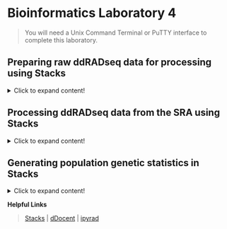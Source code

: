 # Bioinformatics Laboratory 4
>You will need a Unix Command Terminal or PuTTY interface to complete this laboratory. 

## Preparing raw ddRADseq data for processing using Stacks

<details>
  <summary>Click to expand content!</summary>
  
>Data will come back from the Illumina sequencer as demultiplexed by ddRADseq PCR 1 index. It will be demultiplexed using the bcl2fastq software we disussed in [Unit 1](https://github.com/nhm-herpetology/museum-NGS-training/tree/main/Unit_01/Bioinformatics_Lab). Following this, we will still need to sort each PCR index into FASTQ files for each of the individuals contained within the pool. We can do that using the software [Stacks](https://catchenlab.life.illinois.edu/stacks/) and a helpful program called ```process_radtags```

1. First, let's make a new directory inside ```NGS_course``` called ```Unit_4```

```
cd NGS_course
```
```
mkdir Unit_4
```  
```
cd Unit_4
```    
  
2. Let's download and install Stacks 2.59:

```
wget https://catchenlab.life.illinois.edu/stacks/source/stacks-2.59.tar.gz
```
```
tar xfvz stacks-2.59.tar.gz
```  
```
cd stacks-2.59
``` 
```
./configure
```
```
make
```  
>The installation may take ~2-5 minutes

3. Let's make some working directories: 
```
mkdir raw
```
```
mkdir samples-frogs
```
```
mkdir stacks-frogs
```     
  
4. Now let's download some empirical data to analyze. We will use Index 5 of the *Craugastor augusti* ddRADseq data from Streicher et al. [2014](https://onlinelibrary.wiley.com/doi/abs/10.1111/mec.12814) that is used in the first module of the Unit 4 [Molecular Lab](https://github.com/nhm-herpetology/museum-NGS-training/tree/main/Unit_04/Molecular_Lab). 
  
Here is a SharePoint link that the course participants can use to download the demultiplexed file:  
  
[Craugastor_index_5_8bp_trim](https://naturalhistorymuseum.sharepoint.com/:u:/s/Herpetology/Eddrp3h57rJIr53ScPz34zEB5NcQQjd2oQOsK_YbJHT0pw?e=6U4VL8)  
  
This file is ~3.6 GB in size, so it will take several minutes to download. 

>Note: This file has already had the 8 Unique Molecular Identifier (UMI) nucleotides trimmed off, so it starts with the adapter index/barcode. I used [FastX Toolkit](https://github.com/agordon/fastx_toolkit) to trim the FASTQ file that was demultiplexed from teh Illumina HiSeq.  
 
5. Let's have a look at the first few lines of the 'PCR Index 5' FASTQ file: 

```  
cd raw
``` 
```  
head -10 Craugastor_index_5_8bp_trim
```
We should see: 
```  
CGAAACTGCAGGTTCTTTGGGTTCCACTTCCCGTTTAGACCTGGCCGGCATTCTTCTGGATCATCCTGAGGGAAAGGCTGCTTGACCAGCAG
+HWI-ST594:2:1101:1372:2234#ACAGTGACAGTG/1
cgc`echhhhhhhf[^[e[c`afQIOIO^`fBBBBBBBBBBBBBBBBBBBBBBBBBBBBBBBBBBBBBBBBBBBBBBBBBBBBBBBBBBBBB
@HWI-ST594:2:1101:1693:2240#ACAGTGACAGTG/1
GACCAATGCAGGCACCACAGACACCTGGTAGCTACTGATAACCATCATAGTTCTGGAGCAATGATCTGGGCCCACCTCTGCAGACCACACCA
+HWI-ST594:2:1101:1693:2240#ACAGTGACAGTG/1
gggggihgfhghihiiiihiiihhiiiigiiiiiiiiihiifhfhhhhhhihiiihhifagdgdgggeeeecccccccccccbccabaccac
@HWI-ST594:2:1101:1995:2249#ACAGTGACAGTG/1
TGTTGGTGCAGATAGGCAACACATGCCCCTGTTGGGAATACCTCTTTAAAGCGATGCTCTGGTTTCGGGATGAAATTCTCTCCTGACTGGAG
```
>Note that the barcodes (listed below) for multiple individuals appear first, followed by the 'ACTG' SbfI cutsite remnant.   
  
6. The individual samples contained in the file are: 
  
Sample ID | Adapter Index/Barcode | PCR Index/Barcode
------------ | -------------  | -------------
MF 4398 | Index 1 (ACTAGG) | Index 5 (ACAGTG)
MF 5085 | Index 2 (GACCAA) | Index 5 (ACAGTG)
MF 6101 | Index 3 (TGTTGG)  | Index 5 (ACAGTG)
MF 6115 | Index 4 (CGAAAC)  | Index 5 (ACAGTG)
MF 6203 | Index 5 (AGCATT) | Index 5 (ACAGTG)
MF 6205 | Index 6 (CATCTC) | Index 5 (ACAGTG)
MVZ 226838 | Index 7 (GTCTAT) | Index 5 (ACAGTG) 
MVZ 226839 |Index 8 (TGGGAT) | Index 5 (ACAGTG)
JAC 30517 | Index 9 (TCTGCT) | Index 5 (ACAGTG)  
ENS 9494 | Index 10 (AACGGT)  | Index 5 (ACAGTG)   

We need to demultiplex them from the PCR primer index pool, so let's make a file called ```barcodes``` that we will use as a configuration file for the Stacks ```process_radtags``` command: 

 ```
 cd ..
 ```   
 ```
 cat > barcodes
 ``` 
Paste the following text:
  
 ```
ACTAGG
GACCAA
TGTTGG
CGAAAC
AGCATT
CATCTC
GTCTAT
TGGGAT
TCTGCT
AACGGT
 ```  
>Now press ENTER then CTRL + SHIFT + D to create the file.    
 
7. Now we run the ```process_radtags``` program using the following command: 
  
```  
./process_radtags -f ./raw/Craugastor_index_5_8bp_trim -o ./samples-frogs/ -b ./barcodes -c -q -r -e sbfI 
``` 
>This will perform a seond round of demultiplexing and place FASTQ files for each individual in the ```samples``` directory. It should take ~4 minutes to run. For definitions of ```process_radtags``` commands click [here](https://catchenlab.life.illinois.edu/stacks/comp/process_radtags.php) 

8. Now we will modify the file names to match the sample IDs:

```   
cd samples-frogs
```  
  
```   
mv sample_AACGGT.fq.gz ENS_9494.fq.gz
mv sample_ACTAGG.fq.gz MF_4398.fq.gz
mv sample_AGCATT.fq.gz MF_6203.fq.gz
mv sample_CATCTC.fq.gz MF_6205.fq.gz
mv sample_CGAAAC.fq.gz MF_6115.fq.gz
mv sample_GACCAA.fq.gz MF_5085.fq.gz
mv sample_GTCTAT.fq.gz MVZ_226838.fq.gz
mv sample_TCTGCT.fq.gz JAC_30517.fq.gz
mv sample_TGGGAT.fq.gz MVZ_226839.fq.gz
mv sample_TGTTGG.fq.gz MF_6101.fq.gz
```
```   
cd ..
```   
  
>The files are now ready for downstream analysis and 'stacking'. More information is available in the Stacks [manual](https://catchenlab.life.illinois.edu/stacks/manual/), including some tutorials. 
  
  </details>

## Processing ddRADseq data from the SRA using Stacks

<details>
  <summary>Click to expand content!</summary>
  
>We will explore Stacks using some data from North American coralsnakes generated for Streicher et al. [2016](https://onlinelibrary.wiley.com/doi/10.1111/evo.12967). We will download data from 3 individuals for *Micrurus tener* and 3 individuals of *Micrurus fulvius*. 
  
1. Navigate to the SRA toolkit folder from [Unit 1](https://github.com/nhm-herpetology/museum-NGS-training/tree/main/Unit_01/Bioinformatics_Lab). 

```
./fasterq-dump SRR1947266
```  
>These are ddRADseq data from *M. fulvius* M86 from Tampa, Florida, USA. The download should take 1-2 minutes.   

```
./fasterq-dump SRR1947265
```  
>These are ddRADseq data from *M. fulvius* M87 from Walton, Florida, USA. The download should take 1-2 minutes.   

```
./fasterq-dump SRR1947267 
```  
>These are ddRADseq data from *M. fulvius* M692 from New Hanover, North Carolina, USA. The download should take 2-3 minutes.     

```
./fasterq-dump SRR1947271	 
```  
>These are ddRADseq data from *M. tener* M206 from Tamaulipas, Mexico. The download should take 2-3 minutes.    

```
./fasterq-dump SRR1947351	 
```  
>These are ddRADseq data from *M. tener* M230 from Anderson, Texas, USA. The download should take 1-2 minutes.  

```
./fasterq-dump SRR1947349		 
```  
>These are ddRADseq data from *M. tener* M279 from Brazos, Texas, USA. The download should take 1-2 minutes.     

2. Move all of the FASTQ files to your ```Unit_4``` directory:

```  
mv *.fastq /home/jefs/NGS_course/Unit_4/stacks-2.59  
```
>Reminder: your user name will need to be swapped with mine for this command to work

3. Now navigate to your ```Unit_4/stacks-2.59``` directory and check the format on the read 1 data: 
  
```  
head -3 SRR1947265_1.fastq
```  

We should see this printed:

```   
@SRR1947265.1 1_1101_2776_1933 length=89
AATGGGCGGCATATAAATATTTTAAATAAATAATAAAAATAAGATGGCAAGGTGGGAGAAGAGAGCAAGGAAGTGACTGATAGCAGAGA
+SRR1947265.1 1_1101_2776_1933 length=89
EDHGIGIIIIIIIEFHHIIGDDDEHHGHIIECEAEHGHFBEFFECEEC@ABB>ABB??=ACCCCBACCCCBAA4>C@CCCC@>ACC?A<
@SRR1947265.2 1_1101_2776_1974 length=89
AGGGATTGGACAAGGGTCTCTCTCCCAATACGTTGAGGAGGAAGGTAGCAGCCCTAGCATCGGTAATAAATTGGAAGGGATACAAATCT
+SRR1947265.2 1_1101_2776_1974 length=89
IIJJIGHJJIJJIIIIGHGHIJIJJJJJGIJJFCGGHGGHHHHHF;BEECEEDDDDDDDDCDDBA@DEDDEED:@CDDCDC<CCDDDDC
@SRR1947265.3 1_1101_4980_1990 length=89
CCACTTAGAGAGGGCTGTAAAGCAGTATATACGTCTATCTACTATTGACATTTCAATATTTTAATCCGTATAATTTTAATGTGTTATTT
  @SRR1947265.1 1_1101_2776_1933 length=89
AATGGGCGGCATATAAATATTTTAAATAAATAATAAAAATAAGATGGCAAGGTGGGAGAAGAGAGCAAGGAAGTGACTGATAGCAGAGA
+SRR1947265.1 1_1101_2776_1933 length=89
EDHGIGIIIIIIIEFHHIIGDDDEHHGHIIECEAEHGHFBEFFECEEC@ABB>ABB??=ACCCCBACCCCBAA4>C@CCCC@>ACC?A<
@SRR1947265.2 1_1101_2776_1974 length=89
AGGGATTGGACAAGGGTCTCTCTCCCAATACGTTGAGGAGGAAGGTAGCAGCCCTAGCATCGGTAATAAATTGGAAGGGATACAAATCT
+SRR1947265.2 1_1101_2776_1974 length=89
IIJJIGHJJIJJIIIIGHGHIJIJJJJJGIJJFCGGHGGHHHHHF;BEECEEDDDDDDDDCDDBA@DEDDEED:@CDDCDC<CCDDDDC
@SRR1947265.3 1_1101_4980_1990 length=89
CCACTTAGAGAGGGCTGTAAAGCAGTATATACGTCTATCTACTATTGACATTTCAATATTTTAATCCGTATAATTTTAATGTGTTATTT
``` 
  
4. Now let's do the same for an example read 2 file:   

```  
head -10 SRR1947265_2.fastq
```    

We should see this printed:

```   
@SRR1947265.1 1_1101_2776_1933 length=97
TCCTCTAGGACTGGCCGGTTTGATCGCTTTGCAGTCCAAAGGACTCGCAAAATCTTAGCCTTGCACTAAATGCATATCCTTATATTTTCTTTTATTC
+SRR1947265.1 1_1101_2776_1933 length=97
HIEBHEIIIIGCHIIIII@DDFIBF;FHIFGCAC=C>ADHFEEG@>EEFFDECACCD@CCDCDDCCDDDDDD@C<A@C>>@@ACCDEECCCD@CDDE
@SRR1947265.2 1_1101_2776_1974 length=97
TTTTCTGACTGAAAGGGCTGCCAATTCAGACACTCTGCGGGCAGATGTGATTGCCACCAGGAAGGCCACTTTATATGAAAGAAGATGGAGACTAATA
+SRR1947265.2 1_1101_2776_1974 length=97
GJIIJJJJJJJJJJIIGHGHIJJIGHIJIIJJJGJGICHIIJHHFFFFFDEDEEEDDDDBBDBBBBB<@CDCDDEEEEEDDDBCCDDDC89?@CCCD
@SRR1947265.3 1_1101_4980_1990 length=97
CCTCTTGCAGATATCCTTATGTCGCAGCTGTGGTCTCCCTCTAGGGCATCCATTCCTTACAAAAGTCGTTTCATAATGTCATTGAATAATGACAAAG
``` 

5. Now we need to make our working directories for Stacks. These datasets seem to have been cleaned already so that they can be placed directly into the ```samples-snakes```  directory. 
                                                                                                  
```
mkdir samples-snakes
```   
                                                                                                  
```
mkdir stacks-snakes
```                                                                                                  
                                                                                                  
```
mv *fastq samples-snakes
```

6. Rename the files so that they are easier to work with: 

```
cd samples-snakes  
```  
  
```
mv SRR1947266_1.fastq M86_fulvius_1.fastq
mv SRR1947266_2.fastq M86_fulvius_2.fastq
mv SRR1947265_1.fastq M87_fulvius_1.fastq  
mv SRR1947265_2.fastq M87_fulvius_1.fastq
mv SRR1947267_1.fastq M692_fulvius_1.fastq
mv SRR1947267_2.fastq M692_fulvius_2.fastq 
mv SRR1947271_1.fastq M206_tener_1.fastq  
mv SRR1947271_2.fastq M206_tener_2.fastq    
mv SRR1947351_1.fastq M230_tener_1.fastq 
mv SRR1947351_2.fastq M230_tener_2.fastq 
mv SRR1947349_1.fastq M279_tener_1.fastq 
mv SRR1947349_2.fastq M279_tener_2.fastq   
```   

```
cd ..  
```                                                                                                 
                                                                                                  
7. We will now run USTACKS which is a Stacks program that takes a set of short-read sequences and align them into exactly-matching stacks (or putative alleles). Comparing the stacks it will form a set of putative loci and detect SNPs at each locus using a maximum likelihood framework. For definitions of USTACKS ommands click [here](https://catchenlab.life.illinois.edu/stacks/comp/ustacks.php).
                                                                                                  
```
./ustacks -f ./samples-snakes/M86_fulvius_1.fastq -o ./stacks-snakes -i 1 -m 3 -M 4 -p 16
./ustacks -f ./samples-snakes/M87_fulvius_1.fastq -o ./stacks-snakes -i 2 -m 3 -M 4 -p 16
./ustacks -f ./samples-snakes/M692_fulvius_1.fastq -o ./stacks-snakes -i 3 -m 3 -M 4 -p 16
./ustacks -f ./samples-snakes/M206_tener_1.fastq -o ./stacks-snakes -i 4 -m 3 -M 4 -p 16
./ustacks -f ./samples-snakes/M230_tener_1.fastq -o ./stacks-snakes -i 5 -m 3 -M 4 -p 16                                                                                         
./ustacks -f ./samples-snakes/M279_tener_1.fastq -o ./stacks-snakes -i 6 -m 3 -M 4 -p 16                                                                                         
```                                                                                                  
>It should take ~6 minutes to run. There should now be individual stacks files in the ```stacks-snakes``` directory.                                                                                              
   
8. We will now run CSTACKS which is a Stacks program that creates a set of consensus loci, merging alleles together that are listed in the USTACKS output. First, we need to make a 'population map' that will be used to identify the individuals we want to process in CTACKS: 
  
```
cat > config_individuals.txt
```  
 
Paste the following text one line at a time adding a TAB between the sample and ID: 
```
M86_fulvius_1   1 
M87_fulvius_1   2 
M692_fulvius_1  3 
M206_tener_1    4 
M230_tener_1    5 
M279_tener_1    6 
```    
Now press ENTER then CTRL + SHIFT + D to create the file.
  
9. Run CSTACKS using the following command: 
  
```
./cstacks -P ./stacks-snakes -M ./config_individuals.txt -n 4 -p 15  
```  
>This should take ~2 minutes to run. For definitions of CSTACKS commands click [here](https://catchenlab.life.illinois.edu/stacks/comp/cstacks.php)
  
10. Next we will run the Stacks program SSTACKS. Sets of stacks, i.e. putative loci, constructed by the USTACKS program can be searched against a catalog produced by CSTACKS. In the case of a general population, all samples in the population would be matched against the catalog with SSTACKS. For definitions of SSTACKS commands click [here](https://catchenlab.life.illinois.edu/stacks/comp/sstacks.php)  
 
```
./sstacks -P ./stacks-snakes -M ./config_individuals.txt -p 8 
```   
>This should take ~1 minute to run.   

11. Next we will run the Stacks program TSV2BAM. The TSV2BAM program will transpose data so that it is oriented by locus, instead of by sample. For definitions of TSV2BAM commands click [here](https://catchenlab.life.illinois.edu/stacks/comp/tsv2bam.php)   
  
```
./tsv2bam -P ./stacks-snakes/ -M ./config_individuals.txt -t 8 
```    
>This should take ~1 minute to run. You should see the following output:
  
```
Sample 'M86_fulvius_1': matched 21939 sample loci to 21810 catalog loci; wrote 493992 records.
Sample 'M87_fulvius_1': matched 59448 sample loci to 59443 catalog loci; wrote 894930 records.
Sample 'M692_fulvius_1': matched 57181 sample loci to 56473 catalog loci; wrote 1696529 records.
Sample 'M206_tener_1': matched 28037 sample loci to 27627 catalog loci; wrote 891972 records.
Sample 'M230_tener_1': matched 31423 sample loci to 30923 catalog loci; wrote 618921 records.
Sample 'M279_tener_1': matched 35834 sample loci to 35211 catalog loci; wrote 751282 records.
```  
  
12. Finally. we will run the Stacks program GSTACKS. GSTACKS will identify SNPs within the meta population for each locus and then genotype each individual at each identified SNP. Once SNPs have been identified and genotyped, gstacks will phase the SNPs at each locus, in each individual, into a set of haplotypes. For definitions of GSTACKS commands click [here](https://catchenlab.life.illinois.edu/stacks/comp/gstacks.php)
  
```
./gstacks -P ./stacks-snakes -M ./config_individuals.txt -t 8
```   
>This should take ~30 seconds to run. Your RADseq data are now ready for analysis and output using the ```populations``` program discussed in teh next module.  
  
  </details>

## Generating population genetic statistics in Stacks

<details>
  <summary>Click to expand content!</summary>
  
>We can generate summary statistics and population genetic statistics using the ```populations``` program from stacks and configuration files. Let's use the data we downloaded for the last module. 

1. First, let's make an additional configuration file (referred to as the 'population map' in Stacks manual) by species:

```
M86   fulvius
M87   fulvius
M692   fulvius
M206   tener
M230   tener 
M279   tener
``` 

2. Let's make the configuration file:   
  
```
cat > config_species.txt
```  
Now paste the configuration text (from Step 1) into your terminal one line at a time adding a TAB between the sample and ID. Then press ENTER followed by CTRL + SHIFT + D. 
  
3. There are many options for how to run ```populations``` listed [here](https://catchenlab.life.illinois.edu/stacks/comp/populations.php). Let's run the program using the individual configuration file from the previous module: 

```
./populations -P ./stacks-snakes/ --popmap ./config_individuals.txt -p 3 -r 0.75 -f p_value -t 8 --structure --phylip --write-single-snp   
```    

4. Now let's examine the output: 
  
  
  
4. Run the ```populations``` program using the second configuration file which will summarise data by species:   

```
./populations -P ./stacks/ --popmap ./samples/config_species.txt --smooth -p 10 -r 0.75 -f p_value -t 8 --structure --genepop --write-single-snp   
```
  
  
  </details>

**Helpful Links**
>[Stacks](https://catchenlab.life.illinois.edu/stacks/) | [dDocent](https://www.ddocent.com/) | [ipyrad](https://ipyrad.readthedocs.io/en/master/)
